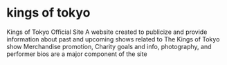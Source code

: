 # kings of tokyo
Kings of Tokyo Official Site
A website created to publicize and provide information about past and upcoming shows related to The Kings of Tokyo show
Merchandise promotion, Charity goals and info, photography, and performer bios are a major component of the site
